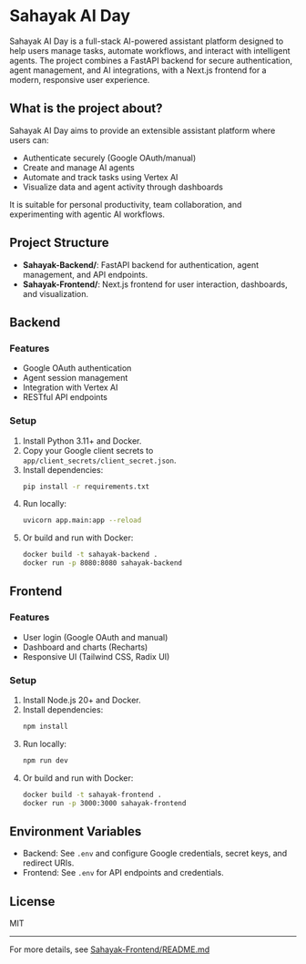 # Sahayak AI Day

Sahayak AI Day is a full-stack AI-powered assistant platform designed to help users manage tasks, automate workflows, and interact with intelligent agents. The project combines a FastAPI backend for secure authentication, agent management, and AI integrations, with a Next.js frontend for a modern, responsive user experience.

## What is the project about?

Sahayak AI Day aims to provide an extensible assistant platform where users can:
- Authenticate securely (Google OAuth/manual)
- Create and manage AI agents
- Automate and track tasks using Vertex AI
- Visualize data and agent activity through dashboards

It is suitable for personal productivity, team collaboration, and experimenting with agentic AI workflows.

## Project Structure

- **Sahayak-Backend/**: FastAPI backend for authentication, agent management, and API endpoints.
- **Sahayak-Frontend/**: Next.js frontend for user interaction, dashboards, and visualization.

## Backend

### Features

- Google OAuth authentication
- Agent session management
- Integration with Vertex AI
- RESTful API endpoints

### Setup

1. Install Python 3.11+ and Docker.
2. Copy your Google client secrets to `app/client_secrets/client_secret.json`.
3. Install dependencies:
   ```sh
   pip install -r requirements.txt
   ```
4. Run locally:
   ```sh
   uvicorn app.main:app --reload
   ```
5. Or build and run with Docker:
   ```sh
   docker build -t sahayak-backend .
   docker run -p 8080:8080 sahayak-backend
   ```

## Frontend

### Features

- User login (Google OAuth and manual)
- Dashboard and charts (Recharts)
- Responsive UI (Tailwind CSS, Radix UI)

### Setup

1. Install Node.js 20+ and Docker.
2. Install dependencies:
   ```sh
   npm install
   ```
3. Run locally:
   ```sh
   npm run dev
   ```
4. Or build and run with Docker:
   ```sh
   docker build -t sahayak-frontend .
   docker run -p 3000:3000 sahayak-frontend
   ```

## Environment Variables

- Backend: See `.env` and configure Google credentials, secret keys, and redirect URIs.
- Frontend: See `.env` for API endpoints and credentials.

## License

MIT

---

For more details, see [Sahayak-Frontend/README.md](../Sahayak-Frontend/README.md)
